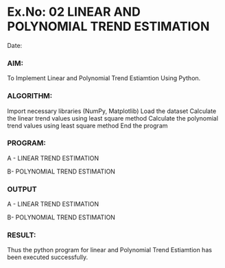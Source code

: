 # Ex.No: 02 LINEAR AND POLYNOMIAL TREND ESTIMATION
Date:
### AIM:
To Implement Linear and Polynomial Trend Estiamtion Using Python.

### ALGORITHM:
Import necessary libraries (NumPy, Matplotlib)
Load the dataset
Calculate the linear trend values using least square method
Calculate the polynomial trend values using least square method
End the program
### PROGRAM:
A - LINEAR TREND ESTIMATION

B- POLYNOMIAL TREND ESTIMATION

### OUTPUT
A - LINEAR TREND ESTIMATION

B- POLYNOMIAL TREND ESTIMATION

### RESULT:
Thus the python program for linear and Polynomial Trend Estiamtion has been executed successfully.
